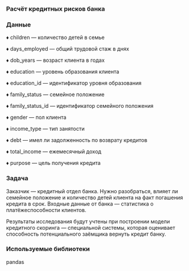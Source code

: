### Расчёт кредитных рисков банка

### Данные

♦ children — количество детей в семье

♦ days_employed — общий трудовой стаж в днях

♦ dob_years — возраст клиента в годах

♦ education — уровень образования клиента

♦ education_id — идентификатор уровня образования

♦ family_status — семейное положение

♦ family_status_id — идентификатор семейного положения

♦ gender — пол клиента

♦ income_type — тип занятости

♦ debt — имел ли задолженность по возврату кредитов

♦ total_income — ежемесячный доход

♦ purpose — цель получения кредита

### Задача

Заказчик — кредитный отдел банка. Нужно разобраться, влияет ли семейное положение и количество детей клиента на факт погашения кредита в срок. Входные данные от банка — статистика о платёжеспособности клиентов.

Результаты исследования будут учтены при построении модели кредитного скоринга — специальной системы, которая оценивает способность потенциального заёмщика вернуть кредит банку.

### Используемые библиотеки
pandas
